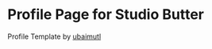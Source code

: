 # Profile Page for Studio Butter

Profile Template by [ubaimutl](https://github.com/ubaimutl/react-portfolio)